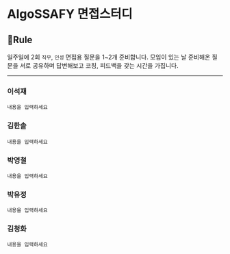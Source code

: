 # AlgoSSAFY 면접스터디

## 🤝Rule

일주일에 2회 `직무`, `인성` 면접용 질문을 1~2개 준비합니다. 모임이 있는 날 준비해온 질문을 서로 공유하며 답변해보고 코칭, 피드백을 갖는 시간을 가집니다.

<hr>

### 이석재

```내용을 입력하세요```

### 김한솔

```내용을 입력하세요```

### 박영철

```내용을 입력하세요```

### 박유정

```내용을 입력하세요```

### 김청화

```내용을 입력하세요```
